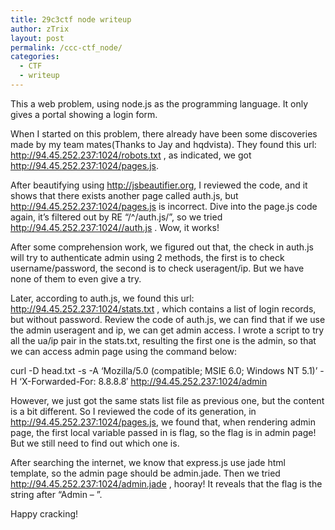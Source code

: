 ```yaml
---
title: 29c3ctf node writeup
author: zTrix
layout: post
permalink: /ccc-ctf_node/
categories:
  - CTF
  - writeup
---
```

This a web problem, using node.js as the programming language. It only gives a portal showing a login form.

When I started on this problem, there already have been some discoveries made by my team mates(Thanks to Jay and hqdvista). They found this url: http://94.45.252.237:1024/robots.txt , as indicated, we got http://94.45.252.237:1024/pages.js.

After beautifying using http://jsbeautifier.org, I reviewed the code, and it shows that there exists another page called auth.js, but http://94.45.252.237:1024/pages.js is incorrect. Dive into the page.js code again, it&#8217;s filtered out by RE &#8220;/^\/auth&#46;js/&#8221;, so we tried http://94.45.252.237:1024//auth.js . Wow, it works!

After some comprehension work, we figured out that, the check in auth.js will try to authenticate admin using 2 methods, the first is to check username/password, the second is to check useragent/ip. But we have none of them to even give a try.

Later, according to auth.js, we found this url: http://94.45.252.237:1024/stats.txt , which contains a list of login records, but without password. Review the code of auth.js, we can find that if we use the admin useragent and ip, we can get admin access. I wrote a script to try all the ua/ip pair in the stats.txt, resulting the first one is the admin, so that we can access admin page using the command below:

curl -D head.txt -s -A &#8216;Mozilla/5.0 (compatible; MSIE 6.0; Windows NT 5.1)&#8217; -H &#8216;X-Forwarded-For: 8.8.8.8&#8242; http://94.45.252.237:1024/admin

However, we just got the same stats list file as previous one, but the content is a bit different. So I reviewed the code of its generation, in http://94.45.252.237:1024/pages.js, we found that, when rendering admin page, the first local variable passed in is flag, so the flag is in admin page! But we still need to find out which one is.

After searching the internet, we know that express.js use jade html template, so the admin page should be admin.jade. Then we tried http://94.45.252.237:1024/admin.jade , hooray! It reveals that the flag is the string after “Admin &#8211; ”.

Happy cracking!
